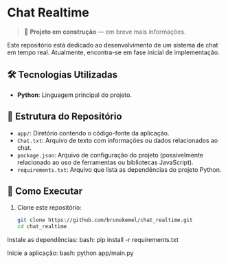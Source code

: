 # Chat Realtime

> 🚧 **Projeto em construção** — em breve mais informações.

Este repositório está dedicado ao desenvolvimento de um sistema de chat em tempo real. Atualmente, encontra-se em fase inicial de implementação.

## 🛠️ Tecnologias Utilizadas

- **Python**: Linguagem principal do projeto.

## 📁 Estrutura do Repositório

- `app/`: Diretório contendo o código-fonte da aplicação.
- `Chat.txt`: Arquivo de texto com informações ou dados relacionados ao chat.
- `package.json`: Arquivo de configuração do projeto (possivelmente relacionado ao uso de ferramentas ou bibliotecas JavaScript).
- `requirements.txt`: Arquivo que lista as dependências do projeto Python.

## 🚀 Como Executar

1. Clone este repositório:

   ```bash
   git clone https://github.com/brunokemel/chat_realtime.git
   cd chat_realtime

Instale as dependências:
  bash:
    pip install -r requirements.txt

Inicie a aplicação:
  bash: python app/main.py
    
